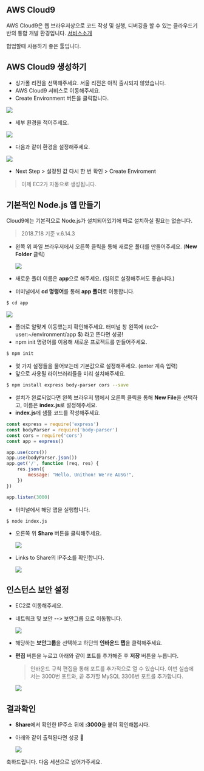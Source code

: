 ## AWS Cloud9

AWS Cloud9은 웹 브라우저상으로 코드 작성 및 실행, 디버깅을 할 수 있는 클라우드기반의 통합 개발 환경입니다. [서비스소개](https://aws.amazon.com/ko/cloud9/?nc2=h_m1)

협업할때 사용하기 좋은 툴입니다. 



## AWS Cloud9 생성하기

- 싱가폴 리전을 선택해주세요. 서울 리전은 아직 출시되지 않았습니다. 
- AWS Cloud9 서비스로 이동해주세요.
- Create Environment 버튼을 클릭합니다.

![](./images/createEnvironment.png)

- 세부 환경을 적어주세요.

![](./images/setting.png)

- 다음과 같이 환경을 설정해주세요.

![](./images/setting_2.png)

- Next Step > 설정된 값 다시 한 번 확인 > Create Enviroment

> 이제 EC2가 자동으로 생성됩니다.







## 기본적인 Node.js 앱 만들기

Cloud9에는 기본적으로 Node.js가 설치되어있기에 따로 설치하실 필요는 없습니다.

> 2018.7.18 기준 v.6.14.3



- 왼쪽 위 파일 브라우저에서 오른쪽 클릭을 통해 새로운 폴더를 만들어주세요. (**New Folder** 클릭)

  ![](./images/newFolder.png)



- 새로운 폴더 이름은 **app**으로 해주세요. (임의로 설정해주셔도 좋습니다.)
- 터미널에서 **cd 명령어**를 통해 **app 폴더**로 이동합니다.

```bash
$ cd app
```



![](./images/cdapp.png)



- 폴더로 알맞게 이동했는지 확인해주세요. 터미널 창 왼쪽에 (ec2-user:~/environment/app $) 라고 뜬다면 성공!
- npm init 명령어를 이용해 새로운 프로젝트를 만들어주세요. 

```bash
$ npm init
```





- 몇 가지 설정들을 물어보는데 기본값으로 설정해주세요. (enter 계속 입력) 
- 앞으로 사용될 라이브러리들을 미리 설치해주세요. 

```bash
$ npm install express body-parser cors --save
```





- 설치가 완료되었다면 왼쪽 브라우저 탭에서 오른쪽 클릭을 통해 **New File**을 선택하고, 이름은 **index.js**로 설정해주세요.
- **index.js**에 샘플 코드를 작성해주세요.

```javascript
const express = require('express')
const bodyParser = require('body-parser')
const cors = require('cors')
const app = express()

app.use(cors())
app.use(bodyParser.json())
app.get('/', function (req, res) {
    res.json({
        message: "Hello, Unithon! We're AUSG!",
    })
})

app.listen(3000)
```



- 터미널에서 해당 앱을 실행합니다. 

```
$ node index.js
```



- 오른쪽 위 **Share** 버튼을 클릭해주세요. 

  ![](./images/share.png)

  

- Links to Share의 IP주소를 확인합니다.

  ![](./images/ipaddress.png)





## 인스턴스 보안 설정

- EC2로 이동해주세요.

- 네트워크 및 보안 --> 보안그룹 으로 이동합니다.

  ![](./images/ec2.png)



- 해당하는 **보안그룹**을 선택하고 하단의 **인바운드 탭**을 클릭해주세요.

- **편집** 버튼을 누르고 아래와 같이 포트를 추가해준 후 **저장** 버튼을 누릅니다. 

  > 인바운드 규칙 편집을 통해 포트를 추가적으로 열 수 있습니다. 이번 실습에서는 3000번 포트와, 곧 추가할 MySQL 3306번 포트를 추가합니다.

  ![](./images/port.png)





## 결과확인

- **Share**에서 확인한 IP주소 뒤에 **:3000**을 붙여 확인해봅시다.

- 아래와 같이 출력된다면 성공 :tada:

  ![](./images/serveron.png)

축하드립니다. 다음 세션으로 넘어가주세요.
